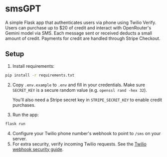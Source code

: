 # smsGPT

A simple Flask app that authenticates users via phone using Twilio Verify. Users can purchase up to $20 of credit and interact with OpenRouter's Gemini model via SMS. Each message sent or received deducts a small amount of credit.
Payments for credit are handled through Stripe Checkout.

## Setup

1. Install requirements:

```bash
pip install -r requirements.txt
```

2. Copy `.env.example` to `.env` and fill in your credentials. Make sure `SECRET_KEY` is a secure random value (e.g. `openssl rand -hex 32`).

   You'll also need a Stripe secret key in `STRIPE_SECRET_KEY` to enable credit purchases.

3. Run the app:

```bash
flask run
```

4. Configure your Twilio phone number's webhook to point to `/sms` on your server.
5. For extra security, verify incoming Twilio requests. See the [Twilio webhook security guide](https://www.twilio.com/docs/usage/webhooks/webhooks-security).
